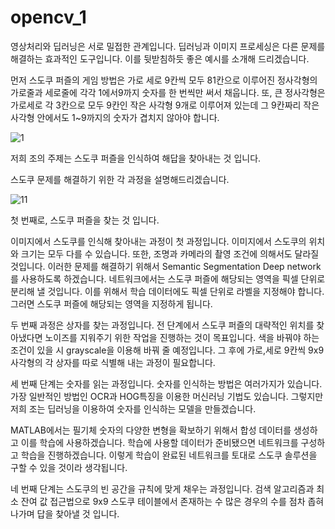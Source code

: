 # opencv_1



영상처리와 딥러닝은 서로 밀접한 관계입니다.
딥러닝과 이미지 프로세싱은 다른 문제를 해결하는 효과적인 도구입니다. 이를 뒷받침하듯 좋은 예시를 소개해 드리겠습니다.

먼저 스도쿠 퍼즐의 게임 방법은 가로 세로 9칸씩 모두 81칸으로 이루어진 정사각형의 가로줄과 세로줄에 각각 1에서9까지 숫자를 한 번씩만 써서 채웁니다. 또, 큰 정사각형은 가로세로 각 3칸으로 모두 9칸인 작은 사각형 9개로 이루어져 있는데 그 9칸짜리 작은 사각형 안에서도 1~9까지의 숫자가 겹치지 않아야 합니다.
 
 ![1](https://user-images.githubusercontent.com/42931922/80525854-d6e6b900-89cc-11ea-814b-d05395179b35.png)



 
저희 조의 주제는 스도쿠 퍼즐을 인식하여 해답을 찾아내는 것 입니다. 


스도쿠 문제를 해결하기 위한 각 과정을 설명해드리겠습니다.

 
![11](https://user-images.githubusercontent.com/42931922/80525876-dfd78a80-89cc-11ea-8f8d-b7ef74509ea3.png)

 

첫 번째로, 스도쿠 퍼즐을 찾는 것 입니다. 

이미지에서 스도쿠를 인식해 찾아내는 과정이 첫 과정입니다. 
이미지에서 스도쿠의 위치와 크기는 모두 다를 수 있습니다. 
또한, 조명과 카메라의 촬영 조건에 의해서도 달라질 것입니다. 이러한 문제를 해결하기 위해서 Semantic Segmentation Deep network를 사용하도록 하겠습니다. 네트워크에서는 스도쿠 퍼즐에 해당되는 영역을 픽셀 단위로 분리해 낼 것입니다. 이를 위해서 학습 데이터에도 픽셀 단위로 라벨을 지정해야 합니다. 그러면 스도쿠 퍼즐에 해당되는 영역을 지정하게 됩니다. 


두 번째 과정은 상자를 찾는 과정입니다.
전 단계에서 스도쿠 퍼즐의 대략적인 위치를 찾아냈다면 노이즈를 지워주기 위한 작업을 진행하는 것이 목표입니다. 색을 바꿔야 하는 조건이 있을 시 grayscale을 이용해 바꿔 줄 예정입니다. 
그 후에 가로,세로 9칸씩 9x9 사각형의 각 상자를 따로 식별해 내는 과정이 필요합니다.

세 번째 단계는 숫자를 읽는 과정입니다.
숫자를 인식하는 방법은 여러가지가 있습니다.
가장 일반적인 방법인 OCR과 HOG특징을 이용한 머신러닝 기법도 있습니다. 그렇지만 저희 조는 딥러닝을 이용하여 숫자를 인식하는 모델을 만들겠습니다.

MATLAB에서는 필기체 숫자의 다양한 변형을 확보하기 위해서 합성 데이터를 생성하고 이를 학습에 사용하겠습니다. 학습에 사용할 데이터가 준비됐으면 네트워크를 구성하고 학습을 진행하겠습니다. 이렇게 학습이 완료된 네트워크를 토대로 스도쿠 솔루션을 구할 수 있을 것이라 생각됩니다. 

네 번째 단계는 스도쿠의 빈 공간을 규칙에 맞게 채우는 과정입니다.
검색 알고리즘과 최소 잔여 값 접근법으로 9x9 스도쿠 테이블에서 존재하는 수 많은 경우의 수를 점차 좁혀나가며 답을 찾아낼 것 입니다.

